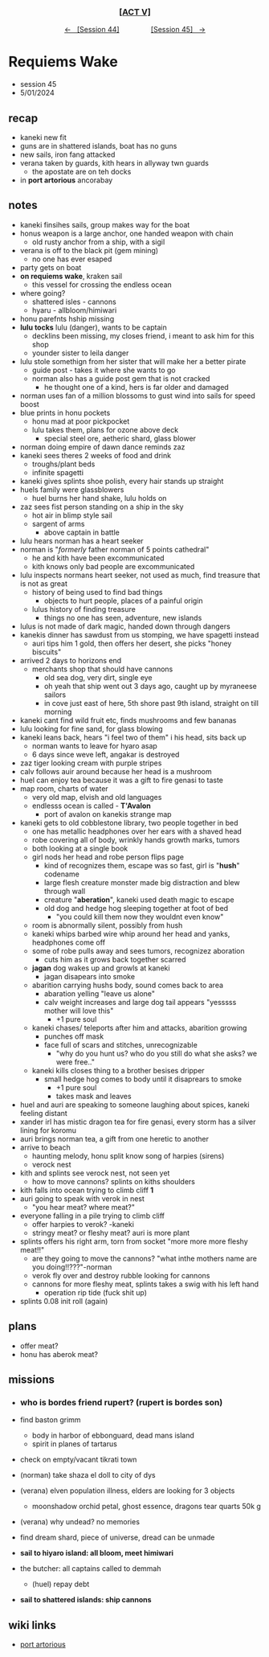 <div align="center">
  <h3 align="center"><a href="https://github.com/h-griffin/dnd-notes/blob/main/grimmhaus/act-V" >[ACT V]</a></h3>
  <p align="center">
    <a href="https://github.com/h-griffin/dnd-notes/blob/main/grimmhaus/act-V/24-04-24.md" >&larr; &nbsp; [Session 44]</a>
    &nbsp;&nbsp;&nbsp;&nbsp;&nbsp;&nbsp;&nbsp;&nbsp;&nbsp;&nbsp;&nbsp;&nbsp;&nbsp;&nbsp;
    <a href="https://github.com/h-griffin/dnd-notes/blob/main/grimmhaus/act-V/24-05-01.md" >[Session 45] &nbsp; &rarr;</a>
  </p>
</div>

# Requiems Wake
- session 45
- 5/01/2024

## recap
- kaneki new fit
- guns are in shattered islands, boat has no guns
- new sails, iron fang attacked
- verana taken by guards, kith hears in allyway twn guards
    - the apostate are on teh docks
- in **port artorious** ancorabay

## notes
- kaneki finsihes sails, group makes way for the boat
- honus weapon is a large anchor, one handed weapon with chain
    - old rusty anchor from a ship, with a sigil
- verana is off to the black pit (gem mining)
    - no one has ever esaped
- party gets on boat
- **on requiems wake**, kraken sail
    - this vessel for crossing the endless ocean
- where going?
    - shattered isles - cannons
    - hyaru - allbloom/himiwari
- honu parefnts hship missing
- **lulu tocks** lulu (danger), wants to be captain
    - decklins been missing, my closes friend, i meant to ask him for this shop
    - younder sister to leila danger
- lulu stole somethign from her sister that will make her a better pirate
    - guide post - takes it where she wants to go
    - norman also has a guide post gem that is not cracked
        - he thought one of a kind, hers is far older and damaged
- norman uses fan of a million blossoms to gust wind into sails for speed boost
- blue prints in honu pockets
    - honu mad at poor pickpocket
    - lulu takes them, plans for ozone above deck
        - special steel ore, aetheric shard, glass blower
- norman doing empire of dawn dance reminds zaz
- kaneki sees theres 2 weeks of food and drink
    - troughs/plant beds
    - infinite spagetti
- kaneki gives splints shoe polish, every hair stands up straight
- huels family were glassblowers
    - huel burns her hand shake, lulu holds on
- zaz sees fist person standing on a ship in the sky
    - hot air in blimp style sail
    - sargent of arms
        - above captain in battle
- lulu hears norman has a heart seeker
- norman is "*formerly* father norman of 5 points cathedral"
    - he and kith have been excommunicated
    - kith knows only bad people are excommunicated
- lulu inspects normans heart seeker, not used as much, find treasure that is not as great
    - history of being used to find bad things
        - objects to hurt people, places of a painful origin
    - lulus history of finding treasure
        - things no one has seen, adventure, new islands
- lulus is not made of dark magic, handed down through dangers
- kanekis dinner has sawdust from us stomping, we have spagetti instead
    - auri tips him 1 gold, then offers her desert, she picks "honey biscuits"
- arrived 2 days to horizons end
    - merchants shop that should have cannons
        - old sea dog, very dirt, single eye
        - oh yeah that ship went out 3 days ago, caught up by myraneese sailors
        - in cove just east of here, 5th shore past 9th island, straight on till morning
- kaneki cant find wild fruit etc, finds mushrooms and few bananas
- lulu looking for fine sand, for glass blowing
- kaneki leans back, hears "i feel two of them" i his head, sits back up
    - norman wants to leave for hyaro asap
    - 6 days since weve left, angakar is destroyed
- zaz tiger looking cream with purple stripes
- calv follows auir around because her head is a mushroom
- huel can enjoy tea because it was a gift to fire genasi to taste
- map room, charts of water
    - very old map, elvish and old languages
    - endlesss ocean is called - **T'Avalon**
        - port of avalon on kanekis strange map
- kaneki gets to old cobblestone library, two people together in bed
    - one has metallic headphones over her ears with a shaved head
    - robe covering all of body, wrinkly hands growth marks, tumors
    - both looking at a single book
    - girl nods her head and robe person flips page
        - kind of recognizes them, escape was so fast, girl is "**hush**" codename
        - large flesh creature monster made big distraction and blew through wall
        - creature "**aberation**", kaneki used death magic to escape
        - old dog and hedge hog sleeping together at foot of bed
            - "you could kill them now they wouldnt even know"
    - room is abnormally silent, possibly from hush
    - kaneki whips barbed wire whip around her head and yanks, headphones come off
    - some of robe pulls away and sees tumors, recognizez aboration
        - cuts him as it grows back together scarred
    - **jagan** dog wakes up and growls at kaneki
        - jagan disapears into smoke
    - abarition carrying hushs body, sound comes back to area
        - abaration yelling "leave us alone"
        - calv weight increases and large dog tail appears "yesssss mother will love this"
            - +1 pure soul
    - kaneki chases/ teleports after him and attacks, abarition growing
        - punches off mask
        - face full of scars and stitches, unrecognizable
            - "why do you hunt us? who do you still do what she asks? we were free.."
    - kaneki kills closes thing to a brother besises dripper
        - small hedge hog comes to body  until it disaprears to smoke
            - +1 pure soul
            - takes mask and leaves
- huel and auri are speaking to someone laughing about spices, kaneki feeling distant
- xander irl has mistic dragon tea for fire genasi, every storm has a silver lining for koromu
- auri brings norman tea, a gift from one heretic to another
- arrive to beach
    - haunting melody, honu split know song of harpies (sirens)
    - verock nest
- kith and splints see verock nest, not seen yet
    - how to move cannons? splints on kiths shoulders
- kith falls into ocean trying to climb cliff **1**
- auri going to speak with verok in nest
    - "you hear meat? where meat?"
- everyone falling in a pile trying to climb cliff
    - offer harpies to verok? -kaneki
    - stringy meat? or fleshy meat? auri is more plant
- splints offers his right arm, torn from socket "more more more fleshy meat!!"
    - are they going to move the cannons? "what inthe mothers name are you doing!!???"-norman
    - verok fly over and destroy rubble looking for cannons
    - cannons for more fleshy meat, splints takes a swig with his left hand
        - operation rip tide (fuck shit up)
- splints 0.08 init roll (again)

## plans
- offer meat?
- honu has aberok meat?

## missions
- ### who is bordes friend rupert? (rupert is bordes son)

- find baston grimm
    - body in harbor of ebbonguard, dead mans island
    - spirit in planes of tartarus
- check on empty/vacant tikrati town
- (norman) take shaza el doll to city of dys
- (verana) elven population illness, elders are looking for 3 objects
    - moonshadow orchid petal, ghost essence, dragons tear quarts 50k g
- (verana) why undead? no memories
- find dream shard, piece of universe, dread can be unmade
- **sail to hiyaro island: all bloom, meet himiwari**
- the butcher: all captains called to demmah
    - (huel) repay debt
- **sail to shattered islands: ship cannons**

## wiki links
- [port artorious](../lore.md#port-artorious-eastern-dalstead)
